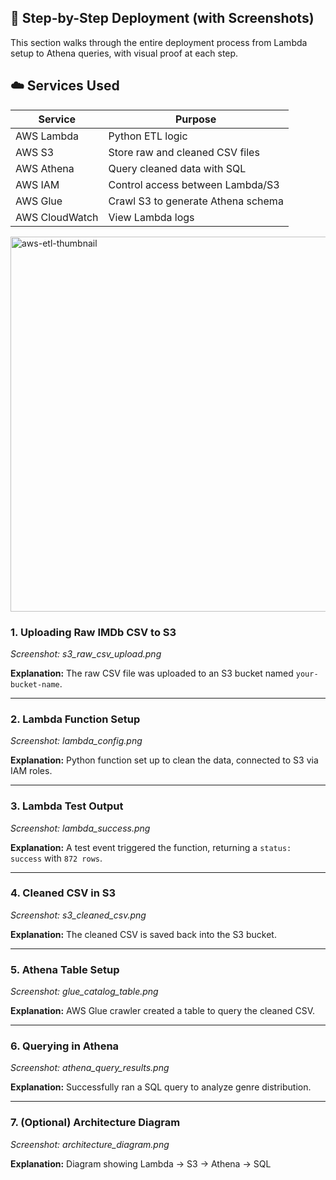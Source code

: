 ## 📸 Step-by-Step Deployment (with Screenshots)

This section walks through the entire deployment process from Lambda setup to Athena queries, with visual proof at each step.
## ☁️ Services Used

| Service     | Purpose                              
|-------------|---------------------------------------|
| AWS Lambda  | Python ETL logic                      |
| AWS S3      | Store raw and cleaned CSV files       | 
| AWS Athena  | Query cleaned data with SQL           | 
| AWS IAM     | Control access between Lambda/S3      | 
| AWS Glue    | Crawl S3 to generate Athena schema     | 
| AWS CloudWatch | View Lambda logs                   | 


<img src="https://github.com/user-attachments/assets/00b6da5c-c56c-4961-8095-3fdd4871f827" alt="aws-etl-thumbnail" width="600"/>


### 1. Uploading Raw IMDb CSV to S3
_Screenshot: s3_raw_csv_upload.png_

**Explanation:** The raw CSV file was uploaded to an S3 bucket named `your-bucket-name`.

---

### 2. Lambda Function Setup
_Screenshot: lambda_config.png_

**Explanation:** Python function set up to clean the data, connected to S3 via IAM roles.

---

### 3. Lambda Test Output
_Screenshot: lambda_success.png_

**Explanation:** A test event triggered the function, returning a `status: success` with `872 rows`.

---

### 4. Cleaned CSV in S3
_Screenshot: s3_cleaned_csv.png_

**Explanation:** The cleaned CSV is saved back into the S3 bucket.

---

### 5. Athena Table Setup
_Screenshot: glue_catalog_table.png_

**Explanation:** AWS Glue crawler created a table to query the cleaned CSV.

---

### 6. Querying in Athena
_Screenshot: athena_query_results.png_

**Explanation:** Successfully ran a SQL query to analyze genre distribution.

---

### 7. (Optional) Architecture Diagram
_Screenshot: architecture_diagram.png_

**Explanation:** Diagram showing Lambda → S3 → Athena → SQL
